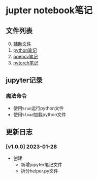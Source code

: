 # jupter notebook笔记

## 文件列表

0. [辅助文件](helper.py)
1. [python笔记](python.ipynb)
2. [opencv笔记](opencv.ipynb)
3. [pytorch笔记](pytorch.ipynb)

## jupyter记录

### 魔法命令

+ 使用`%run`运行python文件
+ 使用`%load`加载python文件

## 更新日志

### [v1.0.0] 2023-01-28

+ 创建
  + 新增jupyter笔记文件
  + 拆分helper.py文件